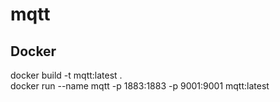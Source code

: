 # mqtt
## Docker
docker build -t mqtt:latest .  
docker run --name mqtt -p 1883:1883 -p 9001:9001 mqtt:latest  
